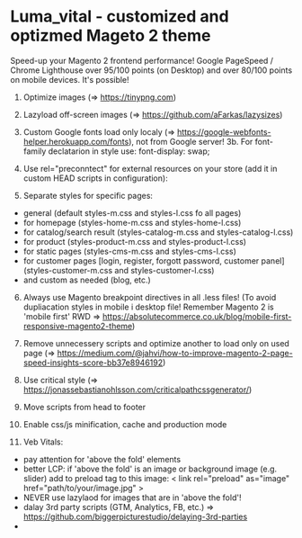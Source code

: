 # Luma_vital - customized and optizmed Mageto 2 theme
Speed-up your Magento 2 frontend performance! Google PageSpeed / Chrome Lighthouse over 95/100 points (on Desktop) and over 80/100 points on mobile devices. It's possible!

1. Optimize images (=> https://tinypng.com)

2. Lazyload off-screen images (=> https://github.com/aFarkas/lazysizes)

3. Custom Google fonts load only localy (=> https://google-webfonts-helper.herokuapp.com/fonts), not from Google server!
3b. For font-family declatarion in style use: 
font-display: swap;

4. Use rel="preconntect" for external resources on your store (add it in custom HEAD scripts in configuration):
<link rel="preconnect" href="https://www.googleadservices.com">
<link rel="preconnect" href="https://www.gstatic.com">
<link rel="preconnect" href="https://www.google.pl">
<link rel="preconnect" href="https://googleads.g.doubleclick.net">
<link rel="preconnect" href="https://www.google.com">
<link rel="preconnect" href="https://fonts.googleapis.com">
<link rel="preconnect" href="https://www.google-analytics.com">
<link rel="preconnect" href="https://connect.facebook.net">
<link rel="preconnect" href="https://www.facebook.com">

5. Separate styles for specific pages:
- general (default styles-m.css and styles-l.css fo all pages)
- for homepage (styles-home-m.css and styles-home-l.css)
- for catalog/search result (styles-catalog-m.css and styles-catalog-l.css)
- for product (styles-product-m.css and styles-product-l.css)
- for static pages (styles-cms-m.css and styles-cms-l.css)
- for customer pages [login, register, forgott password, customer panel] (styles-customer-m.css and styles-customer-l.css)
- and custom as needed (blog, etc.) 

6. Always use Magento breakpoint directives in all .less files!
(To avoid dupliacation styles in mobile i desktop file! Remember Magento 2 is 'mobile first' RWD => https://absolutecommerce.co.uk/blog/mobile-first-responsive-magento2-theme)

7. Remove unnecessery scripts and optimize another to load only on used page (=> https://medium.com/@jahvi/how-to-improve-magento-2-page-speed-insights-score-bb37e8946192)

8. Use critical style (=> https://jonassebastianohlsson.com/criticalpathcssgenerator/)

9. Move scripts from head to footer

10. Enable css/js minification, cache and production mode

11. Veb Vitals:
- pay attention for 'above the fold' elements
- better LCP: if 'above the fold' is an image or background image (e.g. slider) add to <head> preload tag to this image:
  < link rel="preload" as="image" href="path/to/your/image.jpg" >
- NEVER use lazylaod for images that are in 'above the fold'!
- dalay 3rd party scripts (GTM, Analytics, FB, etc.) => https://github.com/biggerpicturestudio/delaying-3rd-parties
-
